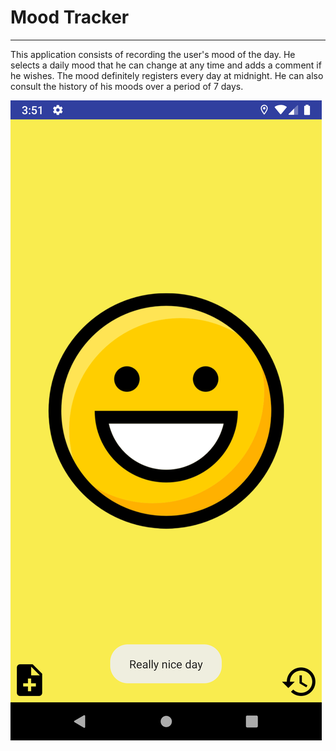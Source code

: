 # Mood Tracker
***

This application consists of recording the user's mood of the day. He selects a daily mood that he can change at any time and adds a comment if he wishes. The mood definitely registers every day at midnight. He can also consult the history of his moods over a period of 7 days.

![alt text](https://github.com/Seb77410/Project-3-Moods-app/blob/master/app/src/main/res/drawable/Screenshot_1614873092.png?raw=true)
